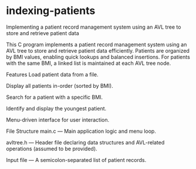 # indexing-patients
Implementing a patient record management system using an AVL tree to store and retrieve patient data 

This C program implements a patient record management system using an AVL tree to store and retrieve patient data efficiently. Patients are organized by BMI values, enabling quick lookups and balanced insertions. For patients with the same BMI, a linked list is maintained at each AVL tree node.

Features
Load patient data from a file.

Display all patients in-order (sorted by BMI).

Search for a patient with a specific BMI.

Identify and display the youngest patient.

Menu-driven interface for user interaction.

File Structure
main.c — Main application logic and menu loop.

avltree.h — Header file declaring data structures and AVL-related operations (assumed to be provided).

Input file — A semicolon-separated list of patient records.
